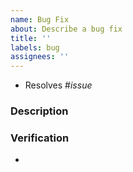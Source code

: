 ```yaml
---
name: Bug Fix
about: Describe a bug fix
title: ''
labels: bug
assignees: ''
---
```


<!-- Replace _issue_ with the issue number that this PR resolves, or delete the line and add this PR to the Software project if there is no related issue. -->
- Resolves #_issue_

### Description
<!-- Describe how the bug was resolved. Is the expected behavior observed? -->


### Verification
<!-- List any steps that were taken to verify that this bug is resolved. -->
- 
